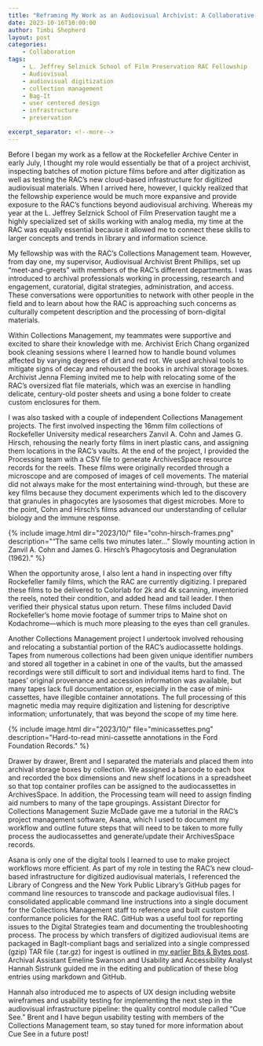 ```yaml
---
title: "Reframing My Work as an Audiovisual Archivist: A Collaborative Fellowship Experience at the RAC"
date: 2023-10-16T10:00:00
author: Timbi Shepherd
layout: post
categories:
    - Collaboration
tags:
    - L. Jeffrey Selznick School of Film Preservation RAC Fellowship
    - Audiovisual
    - audiovisual digitization
    - collection management
    - Bag-It
    - user centered design
    - infrastructure
    - preservation

excerpt_separator: <!--more-->
---
```


Before I began my work as a fellow at the Rockefeller Archive Center in early July, I thought my role would essentially be that of a project archivist, inspecting batches of motion picture films before and after digitization as well as testing the RAC’s new cloud-based infrastructure for digitized audiovisual materials. When I arrived here, however, I quickly realized that the fellowship experience would be much more expansive and provide exposure to the RAC’s functions beyond audiovisual archiving. Whereas my year at the L. Jeffrey Selznick School of Film Preservation taught me a highly specialized set of skills working with analog media, my time at the RAC was equally essential because it allowed me to connect these skills to larger concepts and trends in library and information science.

<!--more-->

My fellowship was with the RAC’s Collections Management team. However, from day one, my supervisor, Audiovisual Archivist Brent Phillips, set up “meet-and-greets” with members of the RAC’s different departments. I was introduced to archival professionals working in processing, research and engagement, curatorial, digital strategies, administration, and access. These conversations were opportunities to network with other people in the field and to learn about how the RAC is approaching such concerns as culturally competent description and the processing of born-digital materials.

Within Collections Management, my teammates were supportive and excited to share their knowledge with me. Archivist Erich Chang organized book cleaning sessions where I learned how to handle bound volumes affected by varying degrees of dirt and red rot. We used archival tools to mitigate signs of decay and rehoused the books in archival storage boxes. Archivist Jenna Fleming invited me to help with relocating some of the RAC’s oversized flat file materials, which was an exercise in handling delicate, century-old poster sheets and using a bone folder to create custom enclosures for them.

I was also tasked with a couple of independent Collections Management projects. The first involved inspecting the 16mm film collections of Rockefeller University medical researchers Zanvil A. Cohn and James G. Hirsch, rehousing the nearly forty films in inert plastic cans, and assigning them locations in the RAC’s vaults. At the end of the project, I provided the Processing team with a CSV file to generate ArchivesSpace resource records for the reels. These films were originally recorded through a microscope and are composed of images of cell movements. The material did not always make for the most entertaining wind-through, but these are key films because they document experiments which led to the discovery that granules in phagocytes are lysosomes that digest microbes. More to the point, Cohn and Hirsch’s films advanced our understanding of cellular biology and the immune response.

{% include image.html dir="2023/10/" file="cohn-hirsch-frames.png" description="“The same cells two minutes later...” Slowly mounting action in Zanvil A. Cohn and James G. Hirsch’s Phagocytosis and Degranulation (1962)." %}

When the opportunity arose, I also lent a hand in inspecting over fifty Rockefeller family films, which the RAC are currently digitizing. I prepared these films to be delivered to Colorlab for 2k and 4k scanning, inventoried the reels, noted their condition, and added head and tail leader. I then verified their physical status upon return. These films included David Rockefeller’s home movie footage of summer trips to Maine shot on Kodachrome—which is much more pleasing to the eyes than cell granules.

Another Collections Management project I undertook involved rehousing and relocating a substantial portion of the RAC’s audiocassette holdings. Tapes from numerous collections had been given unique identifier numbers and stored all together in a cabinet in one of the vaults, but the amassed recordings were still difficult to sort and individual items hard to find. The tapes’ original provenance and accession information was available, but many tapes lack full documentation or, especially in the case of mini-cassettes, have illegible container annotations. The full processing of this magnetic media may require digitization and listening for descriptive information; unfortunately, that was beyond the scope of my time here.

{% include image.html dir="2023/10/" file="minicassettes.png" description="Hard-to-read mini-cassette annotations in the Ford Foundation Records." %}

Drawer by drawer, Brent and I separated the materials and placed them into archival storage boxes by collection. We assigned a barcode to each box and recorded the box dimensions and new shelf locations in a spreadsheet so that top container profiles can be assigned to the audiocassettes in ArchivesSpace. In addition, the Processing team will need to assign finding aid numbers to many of the tape groupings. Assistant Director for Collections Management Suzie McDade gave me a tutorial in the RAC’s project management software, Asana, which I used to document my workflow and outline future steps that will need to be taken to more fully process the audiocassettes and generate/update their ArchivesSpace records.

Asana is only one of the digital tools I learned to use to make project workflows more efficient. As part of my role in testing the RAC’s new cloud-based infrastructure for digitized audiovisual materials, I referenced the Library of Congress and the New York Public Library’s GitHub pages for command line resources to transcode and package audiovisual files. I consolidated applicable command line instructions into a single document for the Collections Management staff to reference and built custom file conformance policies for the RAC. GitHub was a useful tool for reporting issues to the Digital Strategies team and documenting the troubleshooting process. The process by which transfers of digitized audiovisual items are packaged in BagIt-compliant bags and serialized into a single compressed (gzip) TAR file (.tar.gz) for ingest is outlined in [my earlier Bits & Bytes post](https://blog.rockarch.org/validation-testing). Archival Assistant Emeline Swanson and Usability and Accessibility Analyst Hannah Sistrunk guided me in the editing and publication of these blog entries using markdown and GitHub.

Hannah also introduced me to aspects of UX design including website wireframes and usability testing for implementing the next step in the audiovisual infrastructure pipeline: the quality control module called “Cue See.” Brent and I have begun usability testing with members of the Collections Management team, so stay tuned for more information about Cue See in a future post!
